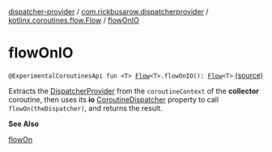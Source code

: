 [dispatcher-provider](../../index.md) / [com.rickbusarow.dispatcherprovider](../index.md) / [kotlinx.coroutines.flow.Flow](index.md) / [flowOnIO](./flow-on-i-o.md)

# flowOnIO

`@ExperimentalCoroutinesApi fun <T> `[`Flow`](https://kotlin.github.io/kotlinx.coroutines/kotlinx-coroutines-core/kotlinx.coroutines.flow/-flow/index.html)`<T>.flowOnIO(): `[`Flow`](https://kotlin.github.io/kotlinx.coroutines/kotlinx-coroutines-core/kotlinx.coroutines.flow/-flow/index.html)`<T>` [(source)](https://github.com/RBusarow/Dispatch/tree/master/dispatcher-provider/src/main/java/com/rickbusarow/dispatcherprovider/Flow.kt#L47)

Extracts the [DispatcherProvider](../-dispatcher-provider/index.md) from the `coroutineContext` of the **collector** coroutine,
then uses its **io** [CoroutineDispatcher](https://kotlin.github.io/kotlinx.coroutines/kotlinx-coroutines-core/kotlinx.coroutines/-coroutine-dispatcher/index.html) property to call `flowOn(theDispatcher)`,
and returns the result.

**See Also**

[flowOn](https://kotlin.github.io/kotlinx.coroutines/kotlinx-coroutines-core/kotlinx.coroutines.flow/flow-on.html)


